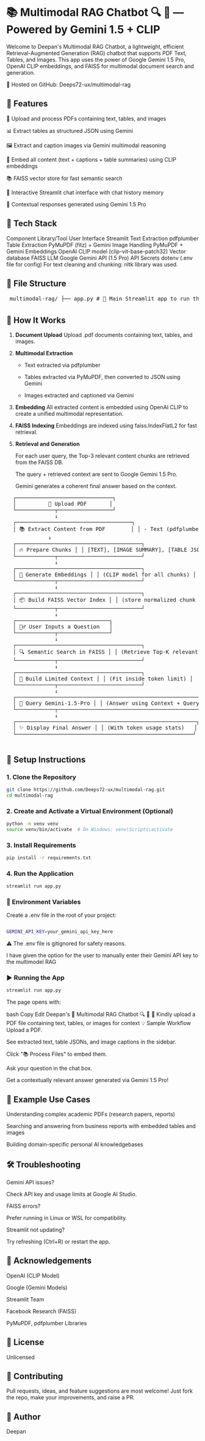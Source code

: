 # 📚 Multimodal RAG Chatbot 🔍 🤖 — Powered by Gemini 1.5 + CLIP
Welcome to Deepan's Multimodal RAG Chatbot, a lightweight, efficient Retrieval-Augmented Generation (RAG) chatbot that supports PDF Text, Tables, and Images.
This app uses the power of Google Gemini 1.5 Pro, OpenAI CLIP embeddings, and FAISS for multimodal document search and generation.


🔗 Hosted on GitHub: Deeps72-ux/multimodal-rag

## 🚀 Features
📄 Upload and process PDFs containing text, tables, and images

📊 Extract tables as structured JSON using Gemini

🖼️ Extract and caption images via Gemini multimodal reasoning

🧠 Embed all content (text + captions + table summaries) using CLIP embeddings

📚 FAISS vector store for fast semantic search

💬 Interactive Streamlit chat interface with chat history memory

🤖 Contextual responses generated using Gemini 1.5 Pro

## 🧰 Tech Stack

Component	Library/Tool
User Interface	Streamlit
Text Extraction	pdfplumber
Table Extraction	PyMuPDF (fitz) + Gemini
Image Handling	PyMuPDF + Gemini
Embeddings	OpenAI CLIP model (clip-vit-base-patch32)
Vector database	FAISS
LLM	Google Gemini API (1.5 Pro)
API Secrets	dotenv (.env file for config)
For text cleaning and chunking: nltk library was used.

## 📁 File Structure
<pre> multimodal-rag/ ├── app.py # 🎯 Main Streamlit app to run the Multimodal RAG pipeline ├── requirements.txt # 📦 List of required Python packages ├── .env # 🔐 Environment file containing the Gemini API key (excluded from Git) ├── README.md # 📘 Project overview and usage instructions └── modules/ # 🏗️ Modular components used to build the multimodal RAG model ├── pdf_text_extractor.py ├── table_extractor.py ├── image_extractor.py ├── vector_db.py └── chatbot.py </pre>

## 🧪 How It Works
1. **Document Upload**
    Upload .pdf documents containing text, tables, and images.

2. **Multimodal Extraction**

   - Text extracted via pdfplumber

   - Tables extracted via PyMuPDF, then converted to JSON using Gemini

   - Images extracted and captioned via Gemini

3. **Embedding**
     All extracted content is embedded using OpenAI CLIP to create a unified multimodal representation.

4. **FAISS Indexing**
     Embeddings are indexed using faiss.IndexFlatL2 for fast retrieval.

5. **Retrieval and Generation**

    For each user query, the Top-3 relevant content chunks are retrieved from the FAISS DB.

    The query + retrieved context are sent to Google Gemini 1.5 Pro.

    Gemini generates a coherent final answer based on the context.



<pre>
  ┌──────────────────────────────┐ 
  │          📄 Upload PDF       │ 
  └────────────┬─────────────────┘ 
               ↓ 
  ┌────────────────────────────────────┐ 
  │ 📚 Extract Content from PDF        │ │ - Text (pdfplumber + NLTK) │ │ - Images (fitz ➔ caption with Gemini Flash) │ │ - Tables (fitz ➔ image ➔ JSON with Gemini) │ └────────────┬─────────────────────────┘ 
             ↓
  ┌───────────────────────────────────────┐ 
  │ 🔥 Prepare Chunks │ │ [TEXT], [IMAGE SUMMARY], [TABLE JSON] │ 
  └────────────┬──────────────────────────┘ 
               ↓
  ┌───────────────────────────────────────┐ 
  │ 🧠 Generate Embeddings │ │ (CLIP model for all chunks) │
  └────────────┬──────────────────────────┘ 
               ↓
  ┌───────────────────────────────────────┐ 
  │ 📦 Build FAISS Vector Index │ │ (store normalized chunk embeddings) │
  └────────────┬──────────────────────────┘ 
               ↓ 
  ┌─────────────────────────────┐
  │ 🙋‍♂️ User Inputs a Question   │ 
  └────────────┬────────────────┘
               ↓
  ┌───────────────────────────────────────┐ 
  │ 🔍 Semantic Search in FAISS │ │ (Retrieve Top-K relevant chunks) │ 
  └────────────┬──────────────────────────┘
               ↓ 
  ┌───────────────────────────────────────┐ 
  │ 📜 Build Limited Context │ │ (Fit inside token limit) │ 
  └────────────┬──────────────────────────┘
               ↓ 
  ┌────────────────────────────────────────────────────────────┐ 
  │ 🤖 Query Gemini-1.5-Pro │ │ (Answer using Context + Query) │ 
  └────────────┬───────────────────────────────────────────────┘ 
               ↓ 
  ┌────────────────────────────────────────────────────────┐ 
  │ ✨ Display Final Answer │ │ (With token usage stats)   │ 
  └───────────────────────────────────────────────────────┘ 

</pre>

## 📝 Setup Instructions
### 1. Clone the Repository
``` bash
git clone https://github.com/Deeps72-ux/multimodal-rag.git
cd multimodal-rag
```

### 2. Create and Activate a Virtual Environment (Optional)
```bash
python -m venv venv
source venv/bin/activate  # On Windows: venv\Scripts\activate
```
### 3. Install Requirements
```bash
pip install -r requirements.txt
```
### 4. Run the Application
```bash
streamlit run app.py
```

### 🔐 Environment Variables
Create a .env file in the root of your project:

```bash

GEMINI_API_KEY=your_gemini_api_key_here
```
⚠️ The .env file is gitignored for safety reasons.

I have given the option for the user to manually enter their Gemini API key to the multimodel RAG 

### ▶️ Running the App
```bash
streamlit run app.py
```
The page opens with:

bash
Copy
Edit
Deepan's 🙂  Multimodal RAG Chatbot 🔍 🤖 
📎 Kindly upload a PDF file containing text, tables, or images for context
💡 Sample Workflow
Upload a PDF.

See extracted text, table JSONs, and image captions in the sidebar.

Click "📚 Process Files" to embed them.

Ask your question in the chat box.

Get a contextually relevant answer generated via Gemini 1.5 Pro!

## 🧪 Example Use Cases
Understanding complex academic PDFs (research papers, reports)

Searching and answering from business reports with embedded tables and images

Building domain-specific personal AI knowledgebases

## 🛠️ Troubleshooting
Gemini API issues?

Check API key and usage limits at Google AI Studio.

FAISS errors?

Prefer running in Linux or WSL for compatibility.

Streamlit not updating?

Try refreshing (Ctrl+R) or restart the app.

## 🙏 Acknowledgements
OpenAI (CLIP Model)

Google (Gemini Models)

Streamlit Team

Facebook Research (FAISS)

PyMuPDF, pdfplumber Libraries

## 📜 License
Unlicensed

## 🤝 Contributing
Pull requests, ideas, and feature suggestions are most welcome!
Just fork the repo, make your improvements, and raise a PR.

## 👋 Author
Deepan





